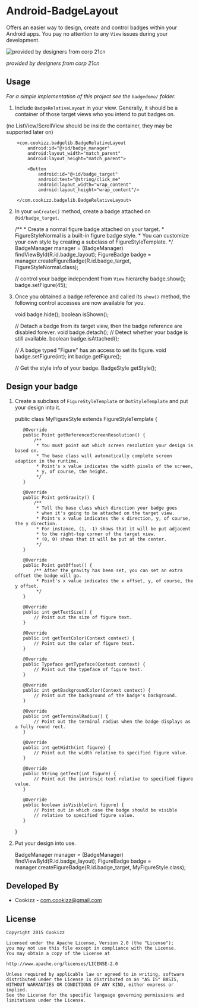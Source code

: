# Android-BadgeLayout
Offers an easier way to design, create and control badges within your Android apps. You pay no attention to any `View` issues during your development.

![provided by designers from corp 21cn](https://github.com/Cookizz/Android-BadgeLayout/blob/master/badgedemo/src/main/res/raw/badgesample.png)

*provided by designers from corp 21cn*

## Usage
*For a simple implementation of this project see the `badgedemo/` folder.*

  1. Include `BadgeRelativeLayout` in your view. Generally, it should be a container of those target views who you intend to put badges on.
  
  (no ListView/ScrollView should be inside the container, they may be supported later on)
  
        <com.cookizz.badgelib.BadgeRelativeLayout
            android:id="@+id/badge_manager"
            android:layout_width="match_parent"
            android:layout_height="match_parent">
            
            <Button
                android:id="@+id/badge_target"
                android:text="@string/click_me"
                android:layout_width="wrap_content"
                android:layout_height="wrap_content"/>

        </com.cookizz.badgelib.BadgeRelativeLayout>

  2. In your `onCreate()` method, create a badge attached on `@id/badge_target`.

        /**
         * Create a normal figure badge attached on your target.
         * FigureStyleNormal is a built-in figure badge style.
         * You can customize your own style by creating a subclass of FigureStyleTemplate.
         */
        BadgeManager manager = (BadgeManager) findViewById(R.id.badge_layout);
        FigureBadge badge = manager.createFigureBadge(R.id.badge_target, FigureStyleNormal.class);
        
        // control your badge independent from `View` hierarchy
        badge.show();
        badge.setFigure(45);
    
  3. Once you obtained a badge reference and called its `show()` method, the following control accesses are now available for you.

        void badge.hide();
        boolean isShown();
        
        // Detach a badge from its target view, then the badge reference are disabled forever.
        void badge.detach();
        // Detect whether your badge is still available.
        boolean badge.isAttached();
        
        // A badge typed "Figure" has an access to set its figure.
        void badge.setFigure(int);
        int badge.getFigure();
        
        // Get the style info of your badge.
        BadgeStyle getStyle();

## Design your badge
  
  1. Create a subclass of `FigureStyleTemplate` or `DotStyleTemplate` and put your design into it.
  
        public class MyFigureStyle extends FigureStyleTemplate {
        
            @Override
            public Point getReferencedScreenResolution() {
                /** 
                 * You must point out which screen resolution your design is based on.
                 * The base class will automatically complete screen adaption in the runtime.
                 * Point's x value indicates the width pixels of the screen,
                 * y, of course, the height.
                 */
            }
        
            @Override
            public Point getGravity() {
                /**
                 * Tell the base class which direction your badge goes
                 * when it's going to be attached on the target view.
                 * Point's x value indicates the x direction, y, of course, the y direction.
                 * For instance, (1, -1) shows that it will be put adjacent
                 * to the right-top corner of the target view.
                 * (0, 0) shows that it will be put at the center.
                 */
            }
        
            @Override
            public Point getOffset() {
                /** After the gravity has been set, you can set an extra offset the badge will go.
                 * Point's x value indicates the x offset, y, of course, the y offset.
                 */
            }
            
            @Override
            public int getTextSize() {
                // Point out the size of figure text.
            }
        
            @Override
            public int getTextColor(Context context) {
                // Point out the color of figure text.
            }
        
            @Override
            public Typeface getTypeface(Context context) {
                // Point out the typeface of figure text.
            }
        
            @Override
            public int getBackgroundColor(Context context) {
                // Point out the background of the badge's background.
            }
        
            @Override
            public int getTerminalRadius() {
                // Point out the terminal radius when the badge displays as a fully round rect.
            }
        
            @Override
            public int getWidth(int figure) {
                // Point out the width relative to specified figure value.
            }
        
            @Override
            public String getText(int figure) {
                // Point out the intrinsic text relative to specified figure value.
            }
        
            @Override
            public boolean isVisible(int figure) {
                // Point out in which case the badge should be visible
                // relative to specified figure value.
            }
        }
    
  2. Put your design into use.

        BadgeManager manager = (BadgeManager) findViewById(R.id.badge_layout);
        FigureBadge badge = manager.createFigureBadge(R.id.badge_target, MyFigureStyle.class);

## Developed By

  * Cookizz - <com.cookizz@gmail.com>

## License

    Copyright 2015 Cookizz

    Licensed under the Apache License, Version 2.0 (the "License");
    you may not use this file except in compliance with the License.
    You may obtain a copy of the License at

    http://www.apache.org/licenses/LICENSE-2.0

    Unless required by applicable law or agreed to in writing, software
    distributed under the License is distributed on an "AS IS" BASIS,
    WITHOUT WARRANTIES OR CONDITIONS OF ANY KIND, either express or implied.
    See the License for the specific language governing permissions and
    limitations under the License.

